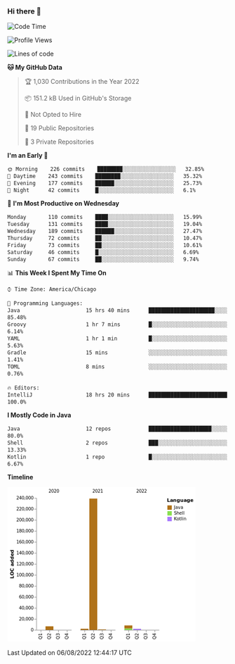 ### Hi there 👋


<!--START_SECTION:waka-->
![Code Time](http://img.shields.io/badge/Code%20Time-2%2C445%20hrs%206%20mins-blue)

![Profile Views](http://img.shields.io/badge/Profile%20Views-3-blue)

![Lines of code](https://img.shields.io/badge/From%20Hello%20World%20I%27ve%20Written-259%20Thousand%20lines%20of%20code-blue)

**🐱 My GitHub Data** 

> 🏆 1,030 Contributions in the Year 2022
 > 
> 📦 151.2 kB Used in GitHub's Storage 
 > 
> 🚫 Not Opted to Hire
 > 
> 📜 19 Public Repositories 
 > 
> 🔑 3 Private Repositories  
 > 
**I'm an Early 🐤** 

```text
🌞 Morning    226 commits    ████████░░░░░░░░░░░░░░░░░   32.85% 
🌆 Daytime    243 commits    ████████░░░░░░░░░░░░░░░░░   35.32% 
🌃 Evening    177 commits    ██████░░░░░░░░░░░░░░░░░░░   25.73% 
🌙 Night      42 commits     █░░░░░░░░░░░░░░░░░░░░░░░░   6.1%

```
📅 **I'm Most Productive on Wednesday** 

```text
Monday       110 commits    ████░░░░░░░░░░░░░░░░░░░░░   15.99% 
Tuesday      131 commits    ████░░░░░░░░░░░░░░░░░░░░░   19.04% 
Wednesday    189 commits    ██████░░░░░░░░░░░░░░░░░░░   27.47% 
Thursday     72 commits     ██░░░░░░░░░░░░░░░░░░░░░░░   10.47% 
Friday       73 commits     ██░░░░░░░░░░░░░░░░░░░░░░░   10.61% 
Saturday     46 commits     █░░░░░░░░░░░░░░░░░░░░░░░░   6.69% 
Sunday       67 commits     ██░░░░░░░░░░░░░░░░░░░░░░░   9.74%

```


📊 **This Week I Spent My Time On** 

```text
⌚︎ Time Zone: America/Chicago

💬 Programming Languages: 
Java                     15 hrs 40 mins      █████████████████████░░░░   85.48% 
Groovy                   1 hr 7 mins         █░░░░░░░░░░░░░░░░░░░░░░░░   6.14% 
YAML                     1 hr 1 min          █░░░░░░░░░░░░░░░░░░░░░░░░   5.63% 
Gradle                   15 mins             ░░░░░░░░░░░░░░░░░░░░░░░░░   1.41% 
TOML                     8 mins              ░░░░░░░░░░░░░░░░░░░░░░░░░   0.76%

🔥 Editors: 
IntelliJ                 18 hrs 20 mins      █████████████████████████   100.0%

```

**I Mostly Code in Java** 

```text
Java                     12 repos            ████████████████████░░░░░   80.0% 
Shell                    2 repos             ███░░░░░░░░░░░░░░░░░░░░░░   13.33% 
Kotlin                   1 repo              █░░░░░░░░░░░░░░░░░░░░░░░░   6.67%

```


**Timeline**

![Chart not found](https://raw.githubusercontent.com/powercasgamer/powercasgamer/master/charts/bar_graph.png) 


 Last Updated on 06/08/2022 12:44:17 UTC
<!--END_SECTION:waka-->
